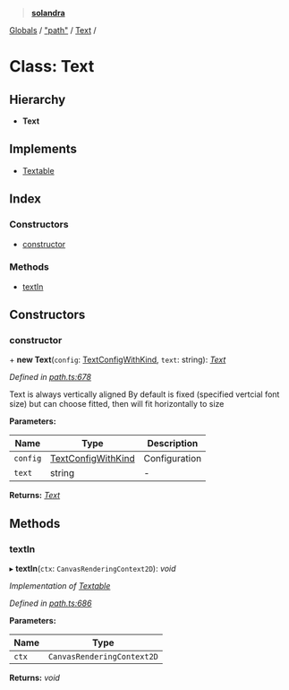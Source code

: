 > **[solandra](../README.md)**

[Globals](../README.md) / ["path"](../modules/_path_.md) / [Text](_path_.text.md) /

# Class: Text

## Hierarchy

* **Text**

## Implements

* [Textable](../interfaces/_path_.textable.md)

## Index

### Constructors

* [constructor](_path_.text.md#constructor)

### Methods

* [textIn](_path_.text.md#textin)

## Constructors

###  constructor

\+ **new Text**(`config`: [TextConfigWithKind](../modules/_path_.md#textconfigwithkind), `text`: string): *[Text](_path_.text.md)*

*Defined in [path.ts:678](https://github.com/jamesporter/solandra/blob/57eddd7/src/lib/path.ts#L678)*

Text is always vertically aligned
By default is fixed (specified vertcial font size) but can choose fitted, then will fit horizontally to size

**Parameters:**

Name | Type | Description |
------ | ------ | ------ |
`config` | [TextConfigWithKind](../modules/_path_.md#textconfigwithkind) | Configuration  |
`text` | string | - |

**Returns:** *[Text](_path_.text.md)*

## Methods

###  textIn

▸ **textIn**(`ctx`: `CanvasRenderingContext2D`): *void*

*Implementation of [Textable](../interfaces/_path_.textable.md)*

*Defined in [path.ts:686](https://github.com/jamesporter/solandra/blob/57eddd7/src/lib/path.ts#L686)*

**Parameters:**

Name | Type |
------ | ------ |
`ctx` | `CanvasRenderingContext2D` |

**Returns:** *void*